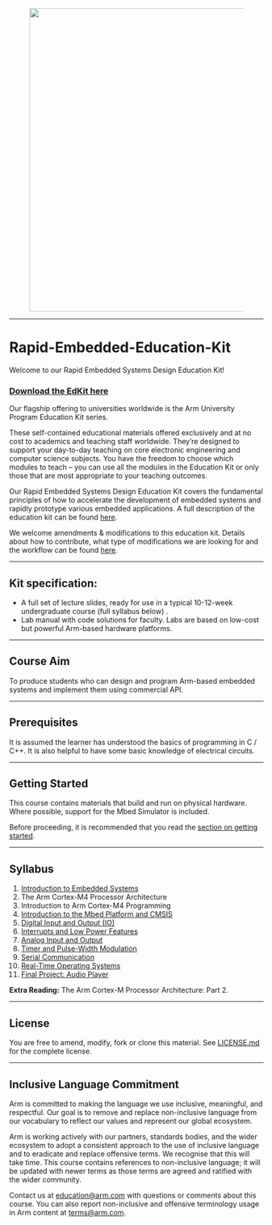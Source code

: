 
<figure>
<img src="Materials/img/ARM_University_WEP.png" width="600px">
</figure>

---

# Rapid-Embedded-Education-Kit

Welcome to our Rapid Embedded Systems Design Education Kit!

### [Download the EdKit here](https://github.com/arm-university/Rapid-Embedded-Education-Kit/archive/refs/heads/main.zip)

Our flagship offering to universities worldwide is the Arm University Program Education Kit series.

These self-contained educational materials offered exclusively and at no cost to academics and teaching staff worldwide. They’re designed to support your day-to-day teaching on core electronic engineering and computer science subjects. You have the freedom to choose which modules to teach – you can use all the modules in the Education Kit or only those that are most appropriate to your teaching outcomes.

Our Rapid Embedded Systems Design Education Kit covers the fundamental principles of how to accelerate the development of embedded systems and rapidly prototype various embedded applications. A full description of the education kit can be found [here](https://www.arm.com/resources/education/education-kits/rapid-embedded-systems). 

We welcome amendments & modifications to this education kit. Details about how to contribute, what type of modifications we are looking for and the workflow can be found [here](https://github.com/arm-university/Rapid-Embedded-Education-Kit/tree/main/Contributions_and_Modifications).

---

 ## Kit specification:

* A full set of lecture slides, ready for use in a typical 10-12-week undergraduate course (full syllabus below) .
* Lab manual with code solutions for faculty. Labs are based on low-cost but powerful Arm-based hardware platforms. 

---

## Course Aim
To produce students who can design and program Arm-based embedded systems and implement them using commercial API.

---

## Prerequisites
It is assumed the learner has understood the basics of programming in C / C++. It is also helpful to have some basic knowledge of electrical circuits.

---

## Getting Started
This course contains materials that build and run on physical hardware. Where possible, support for the Mbed Simulator is included.

Before proceeding, it is recommended that you read the [section on getting started](Materials/Getting_Started/README.MD).

---

## Syllabus
1. [Introduction to Embedded Systems](/Materials/Module_1/README.md)
1. The Arm Cortex-M4 Processor Architecture
1. Introduction to Arm Cortex-M4 Programming
1. [Introduction to the Mbed Platform and CMSIS](/Materials/Module_4/README.md)
1. [Digital Input and Output (IO)](/Materials/Module_5/README.md)
1. [Interrupts and Low Power Features](/Materials/Module_6/README.md)
1. [Analog Input and Output](/Materials/Module_7/README.md)
1. [Timer and Pulse-Width Modulation](/Materials/Module_8/README.md)
1. [Serial Communication](/Materials/Module_9/README.md)
1. [Real-Time Operating Systems](/Materials/Module_10/README.md)
1. [Final Project: Audio Player](/Materials/Module_11/README.md)

**Extra Reading:** The Arm Cortex-M Processor Architecture: Part 2.

---

## License
You are free to amend, modify, fork or clone this material. See [LICENSE.md](https://github.com/arm-university/Rapid-Embedded-Education-Kit/blob/main/License/LICENSE.md) for the complete license.

---

## Inclusive Language Commitment
Arm is committed to making the language we use inclusive, meaningful, and respectful. Our goal is to remove and replace non-inclusive language from our vocabulary to reflect our values and represent our global ecosystem.
 
Arm is working actively with our partners, standards bodies, and the wider ecosystem to adopt a consistent approach to the use of inclusive language and to eradicate and replace offensive terms. We recognise that this will take time. This course contains references to non-inclusive language; it will be updated with newer terms as those terms are agreed and ratified with the wider community. 
 
Contact us at education@arm.com with questions or comments about this course. You can also report non-inclusive and offensive terminology usage in Arm content at terms@arm.com.
